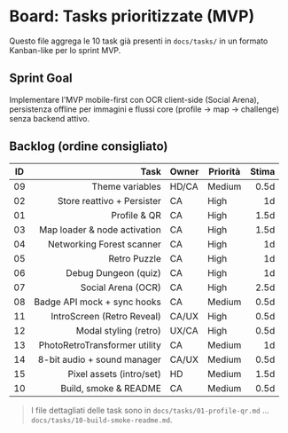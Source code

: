 # Board: Tasks prioritizzate (MVP)

Questo file aggrega le 10 task già presenti in `docs/tasks/` in un formato Kanban-like per lo sprint MVP.

## Sprint Goal

Implementare l'MVP mobile-first con OCR client-side (Social Arena), persistenza offline per immagini e flussi core (profile → map → challenge) senza backend attivo.

## Backlog (ordine consigliato)

| ID  |                          Task | Owner | Priorità | Stima |
| --- | ----------------------------: | ----- | -------- | ----: |
| 09  |               Theme variables | HD/CA | Medium   |  0.5d |
| 02  |    Store reattivo + Persister | CA    | High     |    1d |
| 01  |                  Profile & QR | CA    | High     |  1.5d |
| 03  |  Map loader & node activation | CA    | High     |  1.5d |
| 04  |     Networking Forest scanner | CA    | High     |    1d |
| 05  |                  Retro Puzzle | CA    | High     |    1d |
| 06  |          Debug Dungeon (quiz) | CA    | High     |    1d |
| 07  |            Social Arena (OCR) | CA    | High     |  2.5d |
| 08  |   Badge API mock + sync hooks | CA    | Medium   |  0.5d |
| 11  |    IntroScreen (Retro Reveal) | CA/UX | High     |  0.5d |
| 12  |         Modal styling (retro) | UX/CA | High     |  0.5d |
| 13  | PhotoRetroTransformer utility | CA    | Medium   |    1d |
| 14  |   8-bit audio + sound manager | CA/UX | Medium   |  0.5d |
| 15  |      Pixel assets (intro/set) | HD    | Medium   |  1.5d |
| 10  |         Build, smoke & README | CA    | Medium   |  0.5d |

> I file dettagliati delle task sono in `docs/tasks/01-profile-qr.md` ... `docs/tasks/10-build-smoke-readme.md`.
